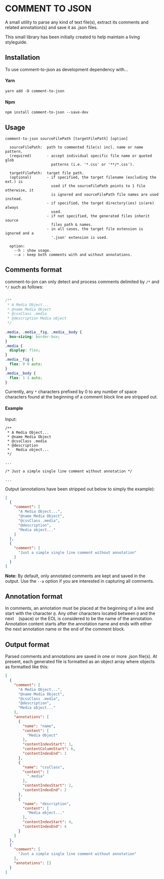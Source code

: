 # COMMENT TO JSON
A small utility to parse any kind of text file(s), extract its comments and related annotation(s) and save it as .json files.

This small library has been initially created to help maintain a living styleguide.

## Installation
To use comment-to-json as development dependency with...
#### Yarn
```
yarn add -D comment-to-json
```
#### Npm
```
npm install comment-to-json --save-dev
```

## Usage
```
comment-to-json sourceFilePath [targetFilePath] [option]
  
  sourceFilePath:  path to commented file(s) incl. name or name pattern.
  (required)       - accept individual specific file name or quoted glob
                     patterns (i.e. '*.css' or '**/*.css').
  
  targetFilePath:  target file path.
  (optional)       - if specified, the target filename (excluding the ext.) is
                     used if the sourceFilePath points to 1 file otherwise, it
                     is ignored and sourceFilePath file names are used instead.
                   - if specified, the target directory(ies) is(are) always
                     used.
                   - if not specified, the generated files inherit source
                     files path & names.
                   - in all cases, the target file extension is ignored and a
                     '.json' extension is used.
                     
  option:
    --h : show usage.
    --a : keep both comments with and without annotations.

```

## Comments format
comment-to-jon can only detect and process comments delimited by `/*` and `*/` such as follows:
```css

/**
 * A Media Object...
 * @name Media Object
 * @cssClass .media
 * @description Media object
 */
 
.media, .media__fig, .media__body {
  box-sizing: border-box;
} 
.media {
  display: flex;
}
.media__fig {
  flex: 0 0 auto;
}
.media__body {
  flex: 1 1 auto;
}
```
Currently, any `*` characters prefixed by 0 to any number of space characters found at the beginning of a comment block line are stripped out.
#### Example
Input:
```
/**
 * A Media Object...
 * @name Media Object
 * @cssClass .media
 * @description
 *   Media object...
 */
 
...

/* Just a simple single line comment without annotation */

...

```
Output (annotations have been stripped out below to simply the example):
```json
[
  {
    "comment": [
      "A Media Object...",
      "@name Media Object",
      "@cssClass .media",
      "@description",
      "Media object..."
    ]
  },
  {
    "comment": [
      "Just a simple single line comment without annotation"
    ]
  }
]
```
**Note:** By default, only annotated comments are kept and saved in the output.
Use the `--a` option if you are interested in capturing all comments. 

## Annotation format
In comments, an annotation must be placed at the beginning of a line and start with the character `@`.
Any other characters located between `@` and the next ` ` (space) or the EOL is considered to be the name of the annotation.
Annotation content starts after the annotation name and ends with either the next annotation name or the end of the comment block.
## Output format
Parsed comments and annotations are saved in one or more .json file(s).
At present, each generated file is formatted as an object array where objects as formatted like this:
```json
[
  {
    "comment": [
      "A Media Object...",
      "@name Media Object",
      "@cssClass .media",
      "@description",
      "Media object..."
    ],
    "annotations": [
      {
        "name": "name",
        "content": [
          "Media Object"
        ],
        "contentIndexStart": 1,
        "contentColumnStart": 6,
        "contentIndexEnd": 1
      },
      {
        "name": "cssClass",
        "content": [
          ".media"
        ],
        "contentIndexStart": 2,
        "contentIndexEnd": 2
      },
      {
        "name": "description",
        "content": [
          "Media object..."
        ],
        "contentIndexStart": 4,
        "contentIndexEnd": 4
      }
    ]
  },
  {
    "comment": [
      "Just a simple single line comment without annotation"
    ],
    "annotations": []
  }
]
```

